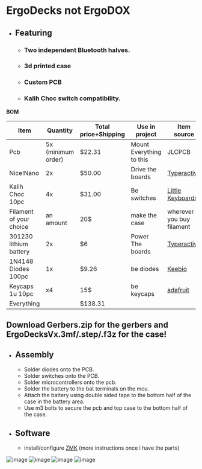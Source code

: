 # ErgoDecks not ErgoDOX
- ## Featuring
  - ### Two independent Bluetooth halves.
  - ### 3d printed case
  - ### Custom PCB
  - ### Kalih Choc switch compatibility.

**BOM**

| Item |Quantity |Total price+Shipping|Use in project|Item source|
| ------------- | ------------- | ------------- | ------------- | ------------- |
| Pcb  | 5x (minimum order) |$22.31|Mount Everything to this|JLCPCB|
| Nice!Nano	  | 2x |$50.00|Drive the boards|[Typeractive](https://typeractive.xyz/products/nice-nano?_pos=1&_psq=nice%21&_ss=e&_v=1.0)|
|Kalih Choc 10pc	|4x|$31.00|Be switches|[Little Keyboards](https://www.littlekeyboards.com/collections/keyboard-switches/products/kailh-choc-low-profile-switches)|
|Filament of your choice|an amount|20$|make the case|wherever you buy filament|
|301230 lithium battery|2x|$6|Power The boards|[Typeractive](https://typeractive.xyz/products/lithium-battery-110mah?variant=43294731632871)|
|1N4148 Diodes 100pc|1x|$9.26|be diodes|[Keebio](https://keeb.io/products/1n4148-diodes)|
|Keycaps 1u 10pc|x4|15$|be keycaps|[adafruit](https://www.adafruit.com/product/5737)|
|Everything||$138.31|||

## **Download Gerbers.zip for the gerbers and ErgoDecksVx.3mf/.step/.f3z for the case!**
- ## **Assembly**
  - Solder diodes onto the PCB.
  - Solder switches onto the PCB.
  - Solder microcontrollers onto the pcb.
  - Solder the battery to the bat terminals on the mcu.
  - Attach the battery using double sided tape to the bottom half of the case in the battery area.
  - Use m3 bolts to secure the pcb and top case to the bottom half of the case.

- ## **Software**
  - install/configure [ZMK](https://zmk.dev/docs/user-setup) (more instructions once i have the parts)

![image](https://github.com/user-attachments/assets/49c8ae91-7437-4b8a-8b07-92a017c727ab)
![image](https://github.com/user-attachments/assets/4712b373-c182-4556-9e80-d0b9a6c7b6ed)
![image](https://github.com/user-attachments/assets/2ce62174-ef9d-4f3f-a253-81af70ed6a5a)
![image](https://github.com/user-attachments/assets/054641cc-98f3-42de-8c28-08df6e4e4228)
